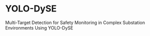 # YOLO-DySE
Multi-Target Detection for Safety Monitoring in Complex Substation Environments Using YOLO-DySE
